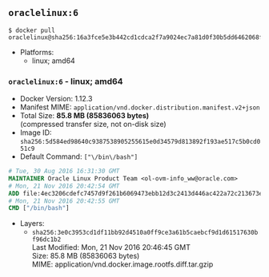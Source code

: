 ## `oraclelinux:6`

```console
$ docker pull oraclelinux@sha256:16a3fce5e3b442cd1cdca2f7a9024ec7a81d0f30b5dd6462068fd981c42a7b6f
```

-	Platforms:
	-	linux; amd64

### `oraclelinux:6` - linux; amd64

-	Docker Version: 1.12.3
-	Manifest MIME: `application/vnd.docker.distribution.manifest.v2+json`
-	Total Size: **85.8 MB (85836063 bytes)**  
	(compressed transfer size, not on-disk size)
-	Image ID: `sha256:5d584ed98640c9387538905255615e0d34579d813892f193ae517c5b0cd051c9`
-	Default Command: `["\/bin\/bash"]`

```dockerfile
# Tue, 30 Aug 2016 16:31:30 GMT
MAINTAINER Oracle Linux Product Team <ol-ovm-info_ww@oracle.com>
# Mon, 21 Nov 2016 20:42:54 GMT
ADD file:4ec3206cdefc7457d9f261b6069473ebb12d3c2413d446ac422a72c213673ef2 in / 
# Mon, 21 Nov 2016 20:42:55 GMT
CMD ["/bin/bash"]
```

-	Layers:
	-	`sha256:3e0c3953cd1df11bb92d4510a0ff9ce3a61b5caebcf9d1d61517630bf96dc1b2`  
		Last Modified: Mon, 21 Nov 2016 20:46:45 GMT  
		Size: 85.8 MB (85836063 bytes)  
		MIME: application/vnd.docker.image.rootfs.diff.tar.gzip
